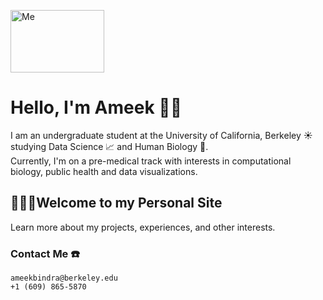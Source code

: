 <img src = Ameeki/Ameeki.github.io/Ameek.png alt="Me"
	title="Me" width="150" height="100" />
      
# Hello, I'm Ameek 👋🏽
I am an undergraduate student at the University of California, Berkeley 󠁵󠁳󠁣󠁡󠁿:sunny: studying Data Science :chart_with_upwards_trend: and Human Biology :microscope:. 
<br /> Currently, I'm on a pre-medical track with interests in computational biology, public health and data visualizations.

## 👩🏽‍💻Welcome to my Personal Site
Learn more about my projects, experiences, and other interests.

### Contact Me :phone:
`ameekbindra@berkeley.edu`
<br /> `+1 (609) 865-5870`
